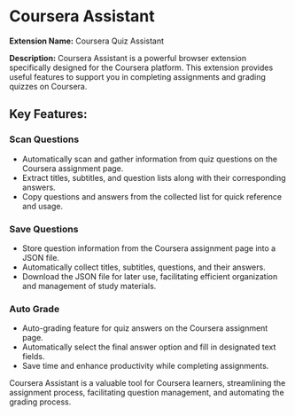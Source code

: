 # Coursera Assistant

**Extension Name:** Coursera Quiz Assistant

**Description:** Coursera Assistant is a powerful browser extension specifically designed for the Coursera platform. This extension provides useful features to support you in completing assignments and grading quizzes on Coursera.

## Key Features:

### Scan Questions

- Automatically scan and gather information from quiz questions on the Coursera assignment page.
- Extract titles, subtitles, and question lists along with their corresponding answers.
- Copy questions and answers from the collected list for quick reference and usage.

### Save Questions

- Store question information from the Coursera assignment page into a JSON file.
- Automatically collect titles, subtitles, questions, and their answers.
- Download the JSON file for later use, facilitating efficient organization and management of study materials.

### Auto Grade

- Auto-grading feature for quiz answers on the Coursera assignment page.
- Automatically select the final answer option and fill in designated text fields.
- Save time and enhance productivity while completing assignments.

Coursera Assistant is a valuable tool for Coursera learners, streamlining the assignment process, facilitating question management, and automating the grading process.
